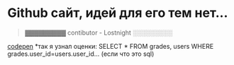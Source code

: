 # Github сайт, идей для его тем нет...

> ▓▓▓▓▓▓▓▓▓
> contibutor - Lostnight
> ░░░░░░░░░

[codepen](https://codepen.io/LostnightRX)
*так я узнал оценки: SELECT * FROM grades, users WHERE grades.user_id=users.user_id... (если что это sql)
